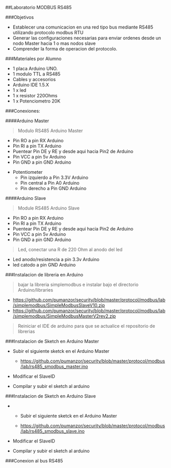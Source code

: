 
##Laboratorio MODBUS RS485

###Objetivos

* Establecer una comunicacion en una red tipo bus mediante RS485 utilizando protocolo modbus RTU
* Generar las configuraciones necesarias para enviar ordenes desde un nodo Master hacia 1 o mas nodos slave
* Comprender la forma de operacion del protocolo.

###Materiales por Alumno

* 1 placa Arduino UNO.
* 1 modulo TTL a RS485
* Cables y accesorios
* Arduino IDE 1.5.X
* 1 x led
* 1 x resistor 220Ohms
* 1 x Potenciometro 20K

###Conexiones:

####Arduino Master

> Modulo RS485 Arduino Master

  - Pin RO a pin RX Arduino
  - Pin RI a pin TX Arduino
  - Puentear Pin DE y RE y desde aqui hacia Pin2 de Arduino
  - Pin VCC a pin 5v Arduino
  - Pin GND a pin GND Arduino

* Potentiometer
  - Pin izquierdo a Pin 3.3V Arduino
  - Pin central a Pin A0 Arduino  
  - Pin derecho a Pin GND Arduino

####Arduino Slave

> Module RS485 Arduino Slave

  - Pin RO a pin RX Arduino
  - Pin RI a pin TX Arduino
  - Puentear Pin DE y RE y desde aqui hacia Pin2 de Arduino
  - Pin VCC a pin 5v Arduino
  - Pin GND a pin GND Arduino

> Led, conectar una R de 220 Ohm al anodo del led

  - Led anodo/resistencia a pin 3.3v Arduino
  - led catodo a pin GND Arduino
  

###Instalacion de libreria en Arduino

> bajar la libreria simplemodbus e instalar bajo el directorio Arduino/libraries

- https://github.com/pumanzor/security/blob/master/protocol/modbus/lab/simplemodbus/SimpleModbusSlaveV10.zip
- https://github.com/pumanzor/security/blob/master/protocol/modbus/lab/simplemodbus/SimpleModbusMasterV2rev2.zip

> Reiniciar el IDE de arduino para que se actualice el repositorio de librerias

###Instalacion de Sketch en Arduino Master

- Subir el siguiente sketck en el Arduino Master

  - https://github.com/pumanzor/security/blob/master/protocol/modbus/lab/rs485_smodbus_master.ino
  
- Modificar el SlaveID
- Compilar y subir el sketch al arduino

###Instalacion de Sketch en Arduino Slave

- - Subir el siguiente sketck en el Arduino Master

  - https://github.com/pumanzor/security/blob/master/protocol/modbus/lab/rs485_smodbus_slave.ino
  
- Modificar el SlaveID
- Compilar y subir el sketch al arduino

###Conexion al bus RS485








